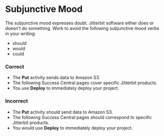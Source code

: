 ﻿# Subjunctive Mood
The subjunctive mood expresses doubt. Jitterbit software either does or doesn't do something. Work to avoid the
following subjunctive mood verbs in your writing:
* should
* would
* could


###  Correct
- The **Put** activity sends data to Amazon S3.
- The following Success Central pages cover specific Jitterbit products.
- You use **Deploy** to immediately deploy your project.

###  Incorrect
- The **Put** activity should send data to Amazon S3.
- The following Success Central pages should correspond to specific Jitterbit products.
 - You would use **Deploy** to immediately deploy your project.

